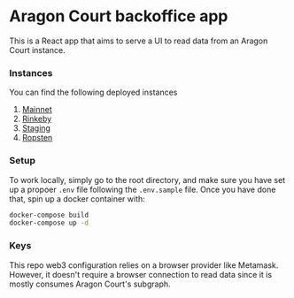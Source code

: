 # Aragon Court backoffice app

This is a React app that aims to serve a UI to read data from an Aragon Court instance.

### Instances

You can find the following deployed instances

1. [Mainnet](https://court-backend-app.eth.aragon.network/)
2. [Rinkeby](https://court-backend-app-rinkeby.eth.aragon.network/)
4. [Staging](https://court-backend-app-staging.eth.aragon.network/)
5. [Ropsten](https://court-backend-app-ropsten.eth.aragon.network/)

### Setup

To work locally, simply go to the root directory, and make sure you have set up a propoer `.env` file following the `.env.sample` file.
Once you have done that, spin up a docker container with:
```bash
docker-compose build
docker-compose up -d
```

### Keys

This repo web3 configuration relies on a browser provider like Metamask. However, it doesn't require a browser connection to read data since it is mostly consumes Aragon Court's subgraph.
